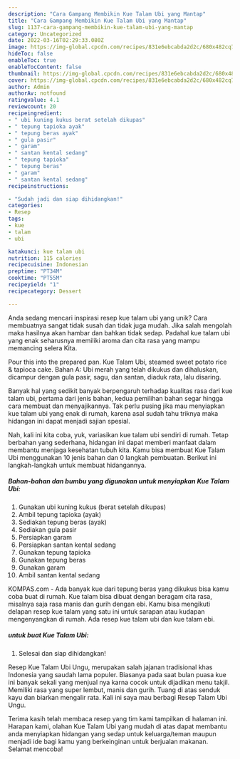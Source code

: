 ```yaml
---
description: "Cara Gampang Membikin Kue Talam Ubi yang Mantap"
title: "Cara Gampang Membikin Kue Talam Ubi yang Mantap"
slug: 1137-cara-gampang-membikin-kue-talam-ubi-yang-mantap
category: Uncategorized
date: 2022-03-16T02:29:33.080Z
image: https://img-global.cpcdn.com/recipes/831e6ebcabda2d2c/680x482cq70/kue-talam-ubi-foto-resep-utama.jpg
hideToc: false
enableToc: true
enableTocContent: false
thumbnail: https://img-global.cpcdn.com/recipes/831e6ebcabda2d2c/680x482cq70/kue-talam-ubi-foto-resep-utama.jpg
cover: https://img-global.cpcdn.com/recipes/831e6ebcabda2d2c/680x482cq70/kue-talam-ubi-foto-resep-utama.jpg
author: Admin
authorAv: notfound
ratingvalue: 4.1
reviewcount: 20
recipeingredient:
- " ubi kuning kukus berat setelah dikupas"
- " tepung tapioka ayak"
- " tepung beras ayak"
- " gula pasir"
- " garam"
- " santan kental sedang"
- " tepung tapioka"
- " tepung beras"
- " garam"
- " santan kental sedang"
recipeinstructions:

- "Sudah jadi dan siap dihidangkan!"
categories:
- Resep
tags:
- kue
- talam
- ubi

katakunci: kue talam ubi 
nutrition: 115 calories
recipecuisine: Indonesian
preptime: "PT34M"
cooktime: "PT55M"
recipeyield: "1"
recipecategory: Dessert

---
```





Anda sedang mencari inspirasi resep kue talam ubi yang unik? Cara membuatnya sangat tidak susah dan tidak juga mudah. Jika salah mengolah maka hasilnya akan hambar dan bahkan tidak sedap. Padahal kue talam ubi yang enak seharusnya memiliki aroma dan cita rasa yang mampu memancing selera Kita.





Pour this into the prepared pan. Kue Talam Ubi, steamed sweet potato rice &amp; tapioca cake. Bahan A: Ubi merah yang telah dikukus dan dihaluskan, dicampur dengan gula pasir, sagu, dan santan, diaduk rata, lalu disaring.

Banyak hal yang sedikit banyak berpengaruh terhadap kualitas rasa dari kue talam ubi, pertama dari jenis bahan, kedua pemilihan bahan segar hingga cara membuat dan menyajikannya. Tak perlu pusing jika mau menyiapkan kue talam ubi yang enak di rumah, karena asal sudah tahu triknya maka hidangan ini dapat menjadi sajian spesial.






Nah, kali ini kita coba, yuk, variasikan kue talam ubi sendiri di rumah. Tetap berbahan yang sederhana, hidangan ini dapat memberi manfaat dalam membantu menjaga kesehatan tubuh kita. Kamu bisa membuat Kue Talam Ubi menggunakan 10 jenis bahan dan 0 langkah pembuatan. Berikut ini langkah-langkah untuk membuat hidangannya.

<!--inarticleads1-->

##### Bahan-bahan dan bumbu yang digunakan untuk menyiapkan Kue Talam Ubi:

1. Gunakan  ubi kuning kukus (berat setelah dikupas)
1. Ambil  tepung tapioka (ayak)
1. Sediakan  tepung beras (ayak)
1. Sediakan  gula pasir
1. Persiapkan  garam
1. Persiapkan  santan kental sedang
1. Gunakan  tepung tapioka
1. Gunakan  tepung beras
1. Gunakan  garam
1. Ambil  santan kental sedang


KOMPAS.com - Ada banyak kue dari tepung beras yang dikukus bisa kamu coba buat di rumah. Kue talam bisa dibuat dengan beragam cita rasa, misalnya saja rasa manis dan gurih dengan ebi. Kamu bisa mengikuti delapan resep kue talam yang satu ini untuk sarapan atau kudapan mengenyangkan di rumah. Ada resep kue talam ubi dan kue talam ebi. 

<!--inarticleads2-->

#####  untuk buat Kue Talam Ubi:


1. Selesai dan siap dihidangkan!

Resep Kue Talam Ubi Ungu, merupakan salah jajanan tradisional khas Indonesia yang saudah lama populer. Biasanya pada saat bulan puasa kue ini banyak sekali yang menjual nya karna cocok untuk dijadikan menu takjil. Memiliki rasa yang super lembut, manis dan gurih. Tuang di atas senduk kayu dan biarkan mengalir rata. Kali ini saya mau berbagi Resep Talam Ubi Ungu. 

Terima kasih telah membaca resep yang tim kami tampilkan di halaman ini. Harapan kami, olahan Kue Talam Ubi yang mudah di atas dapat membantu anda menyiapkan hidangan yang sedap untuk keluarga/teman maupun menjadi ide bagi kamu yang berkeinginan untuk berjualan makanan. Selamat mencoba!
